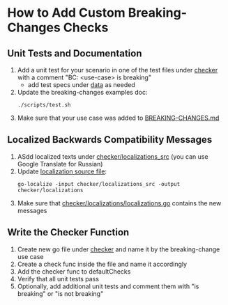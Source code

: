 # How to Add Custom Breaking-Changes Checks

## Unit Tests and Documentation
1. Add a unit test for your scenario in one of the test files under [checker](checker) with a comment "BC: \<use-case\> is breaking"
   - add test specs under [data](data) as needed
2. Update the breaking-changes examples doc:
    ```
    ./scripts/test.sh
    ```
3. Make sure that your use case was added to [BREAKING-CHANGES.md](BREAKING-CHANGES.md)

## Localized Backwards Compatibility Messages
1. ASdd localized texts under [checker/localizations_src](checker/localizations_src) (you can use Google Translate for Russian)
2. Update [localization source file](checker/localizations/localizations.go):
    ```
    go-localize -input checker/localizations_src -output checker/localizations
    ```   
3. Make sure that [checker/localizations/localizations.go](checker/localizations/localizations.go) contains the new messages

## Write the Checker Function
1. Create new go file under [checker](checker) and name it by the breaking-change use case
2. Create a check func inside the file and name it accordingly
3. Add the checker func to defaultChecks
4. Verify that all unit tests pass
5. Optionally, add additional unit tests and comment them with "is breaking" or "is not breaking"
